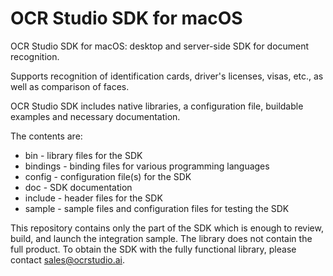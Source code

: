 OCR Studio SDK for macOS
==========================

OCR Studio SDK for macOS: desktop and server-side SDK for document recognition.

Supports recognition of identification cards, driver's licenses, visas, etc., as well as comparison of faces. 

OCR Studio SDK includes native libraries, a configuration file, buildable examples and necessary documentation.

The contents are:

* bin - library files for the SDK
* bindings - binding files for various programming languages
* config - configuration file(s) for the SDK
* doc - SDK documentation
* include - header files for the SDK
* sample - sample files and configuration files for testing the SDK

This repository contains only the part of the SDK which is enough to review, build, and launch the integration sample. The library does not contain the full product. To obtain the SDK with the fully functional library, please contact sales@ocrstudio.ai.

